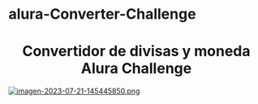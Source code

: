 # alura-Converter-Challenge
<h1 align="center">Convertidor de divisas y moneda Alura Challenge</h1>

[![imagen-2023-07-21-145445850.png](https://i.postimg.cc/mgQs8VYD/imagen-2023-07-21-145445850.png)](https://postimg.cc/w1TZBXb8)
